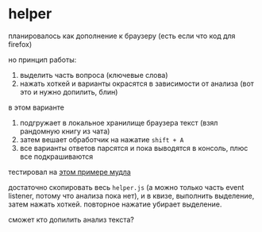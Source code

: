 # helper
планировалось как дополнение к браузеру (есть если что код для firefox)

но принцип работы:
1. выделить часть вопроса (ключевые слова)
2. нажать хоткей и варианты окрасятся в зависимости от анализа (вот это и нужно допилить, блин)

в этом варианте

1. подгружает в локальное хранилище браузера текст (взял рандомную книгу из чата)
2. затем вешает обработчик на нажатие `shift + A`
3. все варианты ответов парсятся и пока выводятся в консоль, плюс все подкрашиваются

тестировал на [этом примере мудла](http://test.moodle2.de/blocks/demologin/logindemo.php?course=Features)

достаточно скопировать весь `helper.js` (а можно только часть event listener, потому что анализа пока нет), и в квизе, выполнить выделение, затем нажать хоткей. повторное нажатие убирает выделение.

сможет кто допилить анализ текста?
